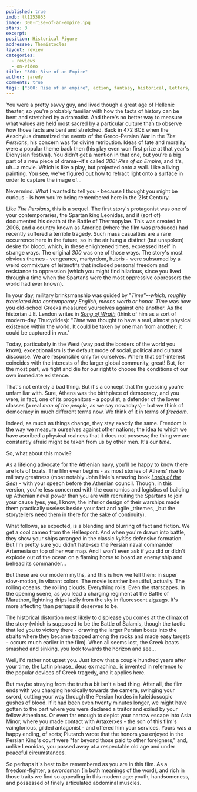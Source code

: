```yaml
---
published: true
imdb: tt1253863
image: 300-rise-of-an-empire.jpg
stars: 3
excerpt: 
position: Historical Figure
addressee: Themistocles
layout: review
categories: 
  - reviews
  - on-video
title: "300: Rise of an Empire"
author: jaredy
comments: true
tags: ["300: Rise of an empire", action, fantasy, historical, Letters, Sequel]
---
```


You were a pretty savvy guy, and lived though a great age of Hellenic theater, so you're probably familiar with how the facts of history can be bent and stretched by a dramatist. And there's no better way to measure what values are held most sacred by a particular culture than to observe _how_ those facts are bent and stretched. Back in 472 BCE when the Aeschylus dramatized the events of the Greco-Persian War in the _The Persians_, his concern was for divine retribution. Ideas of fate and morality were a popular theme back then (his play even won first prize at that year's Dionysian festival). You didn't get a mention in that one, but you're a big part of a new piece of drama--it's called _300: Rise of an Empire_, and it's, uh…a movie. Which is like a play, but projected onto a wall. Like a living painting. You see, we've figured out how to refract light onto a surface in order to capture the image of…

Nevermind. What I wanted to tell you - because I thought you might be curious - is how you're being remembered here in the 21st Century.

Like _The Persians_, this is a sequel. The first story's protagonist was one of your contemporaries, the Spartan king Leonidas, and it (sort of) documented his death at the Battle of Thermopylae. This was created in 2006, and a country known as America (where the film was produced) had recently suffered a terrible tragedy. Such mass casualties are a rare occurrence here in the future, so in the air hung a distinct (but unspoken) desire for blood, which, in these enlightened times, expressed itself in strange ways. The original _300_ was one of those ways. The story's most obvious themes - vengeance, martyrdom, hubris - were subsumed by a weird commixture of leitmotifs that included personal freedom and resistance to oppression (which you might find hilarious, since you lived through a time when the Spartans were the most oppressive oppressors the world had ever known).

In your day, military brinksmanship was guided by "_Time"--_which, roughly translated into contemporary English, means _worth_ or _honor_._ Time_ was how you old-school Greeks measured yourselves against one another. As the historian J.E. Lendon writes in [_Song of Wrath_][1] (think of him as a sort of modern-day Thucydides): "_Time_ was thought to have a real, almost physical existence within the world. It could be taken by one man from another; it could be captured in war."

   [1]: http://www.chapters.indigo.ca/books/song-of-wrath-the-peloponnesian/9780465031436-item.html?ikwid=song+of+wrath&ikwsec=Home&gcs_requestid=0CMid7ZjQ_rwCFQ9G5wodlzQAAA

Today, particularly in the West (way past the borders of the world you know), exceptionalism is the default mode of social, political and cultural discourse. We are responsible only for ourselves. Where that self-interest coincides with the interests of the larger global community, great! But, for the most part, we fight and die for our right to choose the conditions of our own immediate existence.

That's not entirely a bad thing. But it's a concept that I'm guessing you're unfamiliar with. Sure, Athens was the birthplace of democracy, and you were, in fact, one of its progenitors - a populist, a defender of the lower classes (a real _man of the people_, as we say nowadays) - but we think of democracy in much different terms now. We think of it in terms of _freedom_. 

Indeed, as much as things change, they stay exactly the same. Freedom is the way we measure ourselves against other nations; the idea to which we have ascribed a physical realness that it does not possess; the thing we are constantly afraid might be taken from us by other men. It's our _time._

So, what about this movie?

As a lifelong advocate for the Athenian navy, you'll be happy to know there are lots of boats. The film even begins - as most stories of Athens' rise to military greatness (most notably John Hale's amazing book [_Lords of the Sea_][2]) - with your speech before the Athenian council. Though, in this version, you're less concerned with the economics and logistics of building up Athenian naval power than you are with recruiting the Spartans to join your cause (yes, yes, I know; the inferior design of their warships made them practically useless beside your fast and agile _triremes, _but the storytellers need them in there for the sake of continuity).

   [2]: http://www.chapters.indigo.ca/books/lords-of-the-sea-the/9780143117681-item.html?ikwid=lords+of+the+sea&ikwsec=Home&gcs_requestid=0CLiMoJHU_rwCFYUY5wod6jsAAA

What follows, as expected, is a blending and blurring of fact and fiction. We get a cool cameo from the Hellespont. And when you're drawn into battle, they show your ships arranged in the classic _kyklos_ defensive formation. But I'm pretty sure you didn't hate-sex the Persian naval commander Artemesia on top of her war map. And I won't even ask if you did or didn't explode out of the ocean on a flaming horse to board an enemy ship and behead its commander…

But these are our modern myths, and this is how we tell them: in super slow-motion, in vibrant colors. The movie is rather beautiful, actually. The roiling oceans, the roiling clouds. Everything roils. Even the starscapes. In the opening scene, as you lead a charging regiment at the Battle of Marathon, lightning drips lazily from the sky in fluorescent zigzags. It's more affecting than perhaps it deserves to be.

The historical distortion most likely to displease you comes at the climax of the story (which is supposed to be the Battle of Salamis, though the tactic that led you to victory there - drawing the larger Persian boats into the straits where they became trapped among the rocks and made easy targets - occurs much earlier in the film). When all seems lost, the Greek boats smashed and sinking, you look towards the horizon and see…

Well, I'd rather not upset you. Just know that a couple hundred years after your time, the Latin phrase_ deus ex machina_ is invented in reference to the popular devices of Greek tragedy, and it applies here.

But maybe straying from the truth a bit isn't a bad thing. After all, the film ends with you charging heroically towards the camera, swinging your sword, cutting your way through the Persian hordes in kaleidoscopic gushes of blood. If it had been even twenty minutes longer, we might have gotten to the part where you were declared a traitor and exiled by your fellow Athenians. Or even far enough to depict your narrow escape into Asia Minor, where you made contact with Artaxerxes - the son of this film's vainglorious, gilded antagonist - and offered him your services. Yours was a happy ending, of sorts; Plutarch wrote that the honors you enjoyed in the Persian King's court were "far beyond those paid to other foreigners," and, unlike Leonidas, you passed away at a respectable old age and under peaceful circumstances.

So perhaps it's best to be remembered as you are in this film. As a freedom-fighter, a swordsman (in both meanings of the word), and rich in those traits we find so appealing in this modern age: youth, handsomeness, and possessed of finely articulated abdominal muscles.